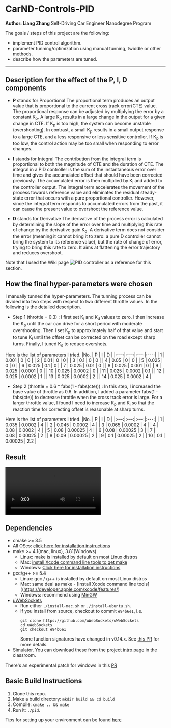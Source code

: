 # CarND-Controls-PID
**Author: Liang Zhang**
Self-Driving Car Engineer Nanodegree Program

[//]: # (References)
[video]: ./result.ogv
[wiki]: https://en.wikipedia.org/wiki/PID_controller

The goals / steps of this project are the following:
* implement PID control algorithm.
* parameter tunning/optimization using manual tunning, twiddle or other methods.
* describe how the parameters are tuned.
---
## Description for the effect of the P, I, D components
* **P** stands for Proportional
The proportional term produces an output value that is proportional to the current cross track error(CTE) value. The proportional response can be adjusted by multiplying the error by a constant K<sub>p</sub>.
A large K<sub>p</sub> results in a large change in the output for a given change in CTE. If K<sub>p</sub> is too high, the system can become unstable (overshooting). In contrast, a small K<sub>p</sub> results in a small output response to a large CTE, and a less responsive or less sensitive controller. If K<sub>p</sub> is too low, the control action may be too small when responding to error changes.

* **I** stands for Integral
The contribution from the integral term is proportional to both the magnitude of CTE and the duration of CTE. The integral in a PID controller is the sum of the instantaneous error over time and gives the accumulated offset that should have been corrected previously. The accumulated error is then multiplied by K<sub>i</sub> and added to the controller output.
The integral term accelerates the movement of the process towards reference value and eliminates the residual steady-state error that occurs with a pure proportional controller. However, since the integral term responds to accumulated errors from the past, it can cause the present value to overshoot the reference value.

* **D** stands for Derivative
The derivative of the process error is calculated by determining the slope of the error over time and multiplying this rate of change by the derivative gain K<sub>d</sub>. 
A derivative term does not consider the error (meaning it cannot bring it to zero: a pure D controller cannot bring the system to its reference value), but the rate of change of error, trying to bring this rate to zero. It aims at flattening the error trajectory and reduces overshoot.

Note that I used the Wiki page ![PID controller][wiki] as a reference for this section.
## How the final hyper-parameters were chosen
I manually tunned the hyper-parameters.  The tunning process can be divided into two steps with respect to two different throttle values. In the following is the detailed description.
* Step 1 (throttle = 0.3) : I first set  K<sub>i</sub> and K<sub>d</sub> values to zero. I then increase the K<sub>p</sub> until the car can drive for a short period with moderate overshooting. Then I set K<sub>p</sub> to approximately half of that value and start to tune K<sub>i</sub> until the offset can be corrected on the road except sharp turns. Finally, I tuned K<sub>d</sub> to reduce overshots.  

Here is the list of parameters I tried.
|No. | P | I | D |
|:---:|:---:|:---:|:---:|
| 1 | 0.001 | 0 | 0 | 
| 2 | 0.01 | 0 | 0 |
| 3 | 0.1 | 0 | 0 |
| 4 | 0.05 | 0 | 0 |
| 5 | 0.025 | 0 | 0 |
| 6 | 0.025 | 0.1 | 0 |
| 7 | 0.025 | 0.01 | 0 |
| 8 | 0.025 | 0.001 | 0 |
| 9 | 0.025 | 0.0001 | 0 |
| 10 | 0.025 | 0.0002 | 0 |
| 11 | 0.025 | 0.0002 | 0.1 |
| 12 | 0.025 | 0.0002 | 1 |
| 13 | 0.025 | 0.0002 | 2 |
| 14 | 0.025 | 0.0002 | 4 |

* Step 2  (throttle = 0.6 * fabs(1 - fabs(cte))) : In this step, I increased the base value of throttle as 0.6. In addition, I added a parameter fabs(1 - fabs(cte)) to decrease throttle when the cross track error is large. For a larger throttle value, I found I need to increase K<sub>p</sub> and K<sub>i</sub> so that the reaction time for correcting offset is reasonable at sharp turns. 

Here is the list of parameters I tried.
|No. | P | I | D |
|:---:|:---:|:---:|:---:|
| 1 | 0.035 | 0.0002 | 4 |
| 2 | 0.045 | 0.0002 | 4 |
| 3 | 0.065 | 0.0002 | 4 |
| 4 | 0.08 | 0.0002 | 4 |
| 5 | 0.08 | 0.00025 | 4 |
| 6 | 0.08 | 0.00025 | 3 |
| 7 | 0.08 | 0.00025 | 2 |
| 8 | 0.09 | 0.00025 | 2 |
| 9 | 0.1 | 0.00025 | 2 |
| 10 | 0.1 | 0.00025 | 2.2 |
## Result
[//]: # (References)
[video]: ./result.ogv
![Link to the result video][video]

## Dependencies

* cmake >= 3.5
 * All OSes: [click here for installation instructions](https://cmake.org/install/)
* make >= 4.1(mac, linux), 3.81(Windows)
  * Linux: make is installed by default on most Linux distros
  * Mac: [install Xcode command line tools to get make](https://developer.apple.com/xcode/features/)
  * Windows: [Click here for installation instructions](http://gnuwin32.sourceforge.net/packages/make.htm)
* gcc/g++ >= 5.4
  * Linux: gcc / g++ is installed by default on most Linux distros
  * Mac: same deal as make - [install Xcode command line tools]((https://developer.apple.com/xcode/features/)
  * Windows: recommend using [MinGW](http://www.mingw.org/)
* [uWebSockets](https://github.com/uWebSockets/uWebSockets)
  * Run either `./install-mac.sh` or `./install-ubuntu.sh`.
  * If you install from source, checkout to commit `e94b6e1`, i.e.
    ```
    git clone https://github.com/uWebSockets/uWebSockets 
    cd uWebSockets
    git checkout e94b6e1
    ```
    Some function signatures have changed in v0.14.x. See [this PR](https://github.com/udacity/CarND-MPC-Project/pull/3) for more details.
* Simulator. You can download these from the [project intro page](https://github.com/udacity/self-driving-car-sim/releases) in the classroom.

There's an experimental patch for windows in this [PR](https://github.com/udacity/CarND-PID-Control-Project/pull/3)

## Basic Build Instructions

1. Clone this repo.
2. Make a build directory: `mkdir build && cd build`
3. Compile: `cmake .. && make`
4. Run it: `./pid`. 

Tips for setting up your environment can be found [here](https://classroom.udacity.com/nanodegrees/nd013/parts/40f38239-66b6-46ec-ae68-03afd8a601c8/modules/0949fca6-b379-42af-a919-ee50aa304e6a/lessons/f758c44c-5e40-4e01-93b5-1a82aa4e044f/concepts/23d376c7-0195-4276-bdf0-e02f1f3c665d)





